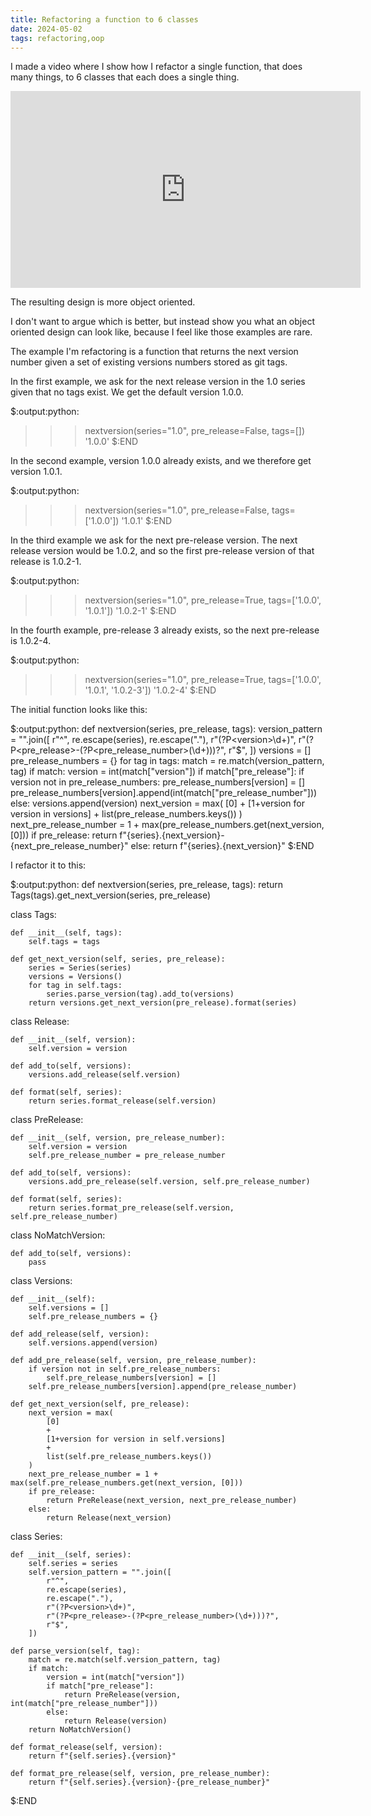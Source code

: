 ```yaml
---
title: Refactoring a function to 6 classes
date: 2024-05-02
tags: refactoring,oop
---
```


I made a video where I show how I refactor a single function, that does many
things, to 6 classes that each does a single thing.

<center>
<iframe width="560" height="315"
src="https://www.youtube.com/embed/rubTUD0EdME" title="YouTube video player"
frameborder="0" allow="accelerometer; autoplay; clipboard-write;
encrypted-media; gyroscope; picture-in-picture; web-share"
allowfullscreen></iframe>
</center>

The resulting design is more object oriented.

I don't want to argue which is better, but instead show you what an object
oriented design can look like, because I feel like those examples are rare.

The example I'm refactoring is a function that returns the next version number
given a set of existing versions numbers stored as git tags.

In the first example, we ask for the next release version in the 1.0 series
given that no tags exist. We get the default version 1.0.0.

$:output:python:
>>> nextversion(series="1.0", pre_release=False, tags=[])
'1.0.0'
$:END

In the second example, version 1.0.0 already exists, and we therefore get
version 1.0.1.

$:output:python:
>>> nextversion(series="1.0", pre_release=False, tags=['1.0.0'])
'1.0.1'
$:END

In the third example we ask for the next pre-release version. The next release
version would be 1.0.2, and so the first pre-release version of that release is
1.0.2-1.

$:output:python:
>>> nextversion(series="1.0", pre_release=True, tags=['1.0.0', '1.0.1'])
'1.0.2-1'
$:END

In the fourth example, pre-release 3 already exists, so the next pre-release is
1.0.2-4.

$:output:python:
>>> nextversion(series="1.0", pre_release=True, tags=['1.0.0', '1.0.1', '1.0.2-3'])
'1.0.2-4'
$:END

The initial function looks like this:

$:output:python:
def nextversion(series, pre_release, tags):
    version_pattern = "".join([
        r"^",
        re.escape(series),
        re.escape("."),
        r"(?P<version>\d+)",
        r"(?P<pre_release>-(?P<pre_release_number>(\d+)))?",
        r"$",
    ])
    versions = []
    pre_release_numbers = {}
    for tag in tags:
        match = re.match(version_pattern, tag)
        if match:
            version = int(match["version"])
            if match["pre_release"]:
                if version not in pre_release_numbers:
                    pre_release_numbers[version] = []
                pre_release_numbers[version].append(int(match["pre_release_number"]))
            else:
                versions.append(version)
    next_version = max(
        [0]
        +
        [1+version for version in versions]
        +
        list(pre_release_numbers.keys())
    )
    next_pre_release_number = 1 + max(pre_release_numbers.get(next_version, [0]))
    if pre_release:
        return f"{series}.{next_version}-{next_pre_release_number}"
    else:
        return f"{series}.{next_version}"
$:END

I refactor it to this:

$:output:python:
def nextversion(series, pre_release, tags):
    return Tags(tags).get_next_version(series, pre_release)

class Tags:

    def __init__(self, tags):
        self.tags = tags

    def get_next_version(self, series, pre_release):
        series = Series(series)
        versions = Versions()
        for tag in self.tags:
            series.parse_version(tag).add_to(versions)
        return versions.get_next_version(pre_release).format(series)

class Release:

    def __init__(self, version):
        self.version = version

    def add_to(self, versions):
        versions.add_release(self.version)

    def format(self, series):
        return series.format_release(self.version)

class PreRelease:

    def __init__(self, version, pre_release_number):
        self.version = version
        self.pre_release_number = pre_release_number

    def add_to(self, versions):
        versions.add_pre_release(self.version, self.pre_release_number)

    def format(self, series):
        return series.format_pre_release(self.version, self.pre_release_number)

class NoMatchVersion:

    def add_to(self, versions):
        pass

class Versions:

    def __init__(self):
        self.versions = []
        self.pre_release_numbers = {}

    def add_release(self, version):
        self.versions.append(version)

    def add_pre_release(self, version, pre_release_number):
        if version not in self.pre_release_numbers:
            self.pre_release_numbers[version] = []
        self.pre_release_numbers[version].append(pre_release_number)

    def get_next_version(self, pre_release):
        next_version = max(
            [0]
            +
            [1+version for version in self.versions]
            +
            list(self.pre_release_numbers.keys())
        )
        next_pre_release_number = 1 + max(self.pre_release_numbers.get(next_version, [0]))
        if pre_release:
            return PreRelease(next_version, next_pre_release_number)
        else:
            return Release(next_version)

class Series:

    def __init__(self, series):
        self.series = series
        self.version_pattern = "".join([
            r"^",
            re.escape(series),
            re.escape("."),
            r"(?P<version>\d+)",
            r"(?P<pre_release>-(?P<pre_release_number>(\d+)))?",
            r"$",
        ])

    def parse_version(self, tag):
        match = re.match(self.version_pattern, tag)
        if match:
            version = int(match["version"])
            if match["pre_release"]:
                return PreRelease(version, int(match["pre_release_number"]))
            else:
                return Release(version)
        return NoMatchVersion()

    def format_release(self, version):
        return f"{self.series}.{version}"

    def format_pre_release(self, version, pre_release_number):
        return f"{self.series}.{version}-{pre_release_number}"
$:END
